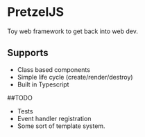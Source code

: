 # PretzelJS

Toy web framework to get back into web dev.

## Supports

- Class based components
- Simple life cycle (create/render/destroy)
- Built in Typescript

##TODO

- Tests
- Event handler registration
- Some sort of template system.
